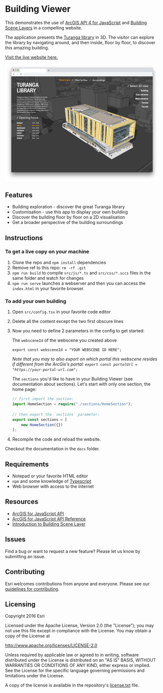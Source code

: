 # Building Viewer

This demonstrates the use of [ArcGIS API 4 for JavaScript](https://developers.arcgis.com/javascript/) and [Building Scene Layers](https://developers.arcgis.com/javascript/latest/api-reference/) in a compelling website.

The application presents the [Turanga library](https://my.christchurchcitylibraries.com/turanga/) in 3D. The visitor can explore the library by navigating around, and then inside, floor by floor, to discover this amazing building.

[Visit the live website here.](https://esri.github.io/building-viewer/dist/)

![The live website](./docs/images/screenshot_1.png)


## Features
* Building exploration - discover the great Turanga library
* Customisation - use this app to display your own building
* Discover the building floor by floor on a 2D visualisation
* Get a broader perspective of the building surroundings

## Instructions

### To get a live copy on your machine

1. Clone the repo and `npm install` dependencies
2. Remove ref to this repo: `rm -rf .git`
3. `npm run build` to compile `src/js/*.ts` and `src/css/*.sccs` files in the same folder and watch for changes
4. `npm run serve` launches a webserver and then you can access the `index.html` in your favorite browser.

### To add your own building

1. Open `src/config.tsx` in your favorite code editor
2. Delete all the content except the two first obscure lines
3. Now you need to define 2 parameters in the config to get started:
    
    The `websceneId` of the webscene you created above
    ```
    export const websceneId = "YOUR WEBSCENE ID HERE";
    ```
    *Note that you may to also export on which portal this webscene resides if different from the ArcGis's portal: `export const portalUrl = "https://your-portal-url.com";`*
    
    The `sections` you'd like to have in your Building Viewer (see documentation about sections). Let's start with only one section, the home page:
    ```typescript
    // first import the section:
    import HomeSection = require("./sections/HomeSection");

    // then export the `sections` parameter:
    export const sections = [
        new HomeSection({})
    ];
    ```

4. Recompile the code and reload the website.

Checkout the documentation in the `docs` folder.

## Requirements

* Notepad or your favorite HTML editor
* `npm` and some knowledge of [Typescript](https://www.typescriptlang.org/)
* Web browser with access to the Internet

## Resources

* [ArcGIS for JavaScript API](https://developers.arcgis.com/javascript/)
* [ArcGIS for JavaScript API Reference](https://developers.arcgis.com/javascript/latest/api-reference/)
* [Introduction to Building Scene Layer](https://developers.arcgis.com/javascript/latest/sample-code/building-scene-layer-filter/index.html)

## Issues

Find a bug or want to request a new feature?  Please let us know by submitting an issue.

## Contributing

Esri welcomes contributions from anyone and everyone. Please see our [guidelines for contributing](https://github.com/esri/contributing).

## Licensing
Copyright 2016 Esri

Licensed under the Apache License, Version 2.0 (the "License");
you may not use this file except in compliance with the License.
You may obtain a copy of the License at

   http://www.apache.org/licenses/LICENSE-2.0

Unless required by applicable law or agreed to in writing, software
distributed under the License is distributed on an "AS IS" BASIS,
WITHOUT WARRANTIES OR CONDITIONS OF ANY KIND, either express or implied.
See the License for the specific language governing permissions and
limitations under the License.

A copy of the license is available in the repository's [license.txt]( https://raw.github.com/Esri/building-viewer/master/license.txt) file.
